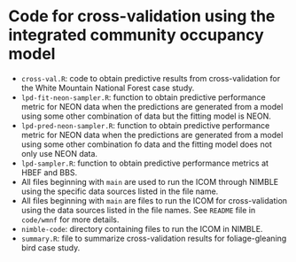 # Code for cross-validation using the integrated community occupancy model

+ `cross-val.R`: code to obtain predictive results from cross-validation for the White Mountain National Forest case study. 
+ `lpd-fit-neon-sampler.R`: function to obtain predictive performance metric for NEON data when the predictions are generated from a model using some other combination of data but the fitting model is NEON. 
+ `lpd-pred-neon-sampler.R`: function to obtain predictive performance metric for NEON data when the predictions are generated from a model using some other combination fo data and the fitting model does not only use NEON data. 
+ `lpd-sampler.R`: function to obtain predictive performance metrics at HBEF and BBS. 
+ All files beginning with `main` are used to run the ICOM through NIMBLE using the specific data sources listed in the file name.
+ All files beginning with `main` are files to run the ICOM for cross-validation using the data sources listed in the file names. See `README` file in `code/wmnf` for more details. 
+ `nimble-code`: directory containing files to run the ICOM in NIMBLE.
+ `summary.R`: file to summarize cross-validation results for foliage-gleaning bird case study. 
